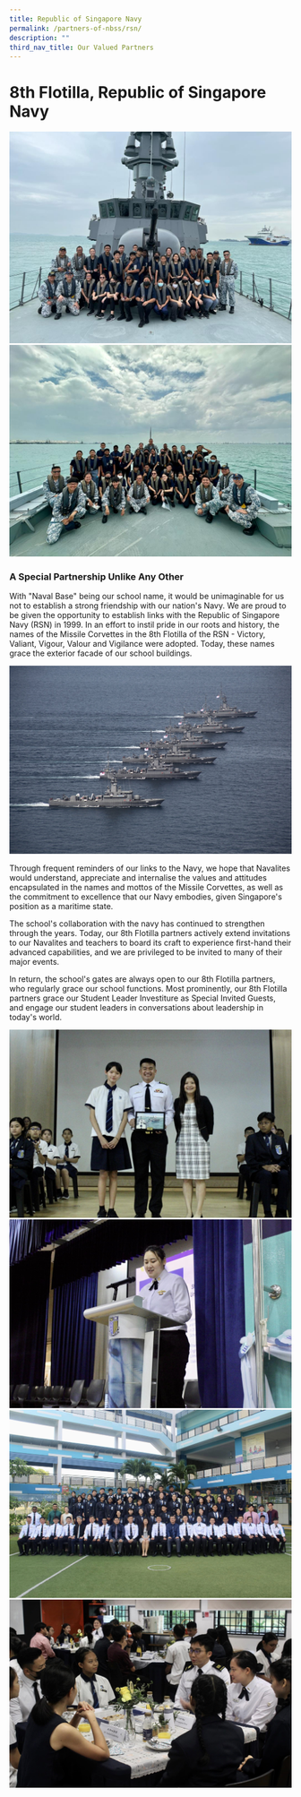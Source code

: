 ```yaml
---
title: Republic of Singapore Navy
permalink: /partners-of-nbss/rsn/
description: ""
third_nav_title: Our Valued Partners
---
```

# 8th Flotilla, Republic of Singapore Navy
![](/images/navy%20-%20sortie2.jpg)
![](/images/navy%20-%20sortie1.jpg)

### A Special Partnership Unlike Any Other
With "Naval Base" being our school name, it would be unimaginable for us not to establish a strong friendship with our nation's Navy. We are proud to be given the opportunity to establish links with the Republic of Singapore Navy (RSN) in 1999. In an effort to instil pride in our roots and history, the names of the Missile Corvettes in the 8th Flotilla of the RSN - Victory, Valiant, Vigour, Valour and Vigilance were adopted. Today, these names grace the exterior facade of our school buildings. 

<img src="/images/rsn.jpg">
	
Through frequent reminders of our links to the Navy, we hope that Navalites would understand, appreciate and internalise the values and attitudes encapsulated in the names and mottos of the Missile Corvettes, as well as the commitment to excellence that our Navy embodies, given Singapore's position as a maritime state.
	
The school's collaboration with the navy has continued to strengthen through the years. Today, our 8th Flotilla partners actively extend invitations to our Navalites and teachers to board its craft to experience first-hand their advanced capabilities, and we are privileged to be invited to many of their major events. 

In return, the school's gates are always open to our 8th Flotilla partners, who regularly grace our school functions. Most prominently, our 8th Flotilla partners grace our Student Leader Investiture as Special Invited Guests, and engage our student leaders in conversations about leadership in today's world.

![](/images/navy%20-%20invest1.jpg)![](/images/navy%20-%20invest2.jpg)![](/images/navy%20-%20invest3.jpg)![](/images/navy%20-%20invest4.jpg)
	

